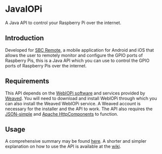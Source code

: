 # JavaIOPi
A Java API to control your Raspberry Pi over the internet.

## Introduction
Developed for [SBC Remote](https://github.com/M2MCircuits/sbcremote), a mobile application for Android and iOS that allows the user to remotely monitor and configure the GPIO ports of Raspberry Pis, this is a Java API which you can use to control the GPIO ports of Raspberry Pis over the internet. 

## Requirements
This API depends on the [WebIOPi software](http://webiopi.trouch.com) and services provided by [Weaved](https://weaved.com/). You will need to download and install WebIOPi through which you can also install the Weaved WebIOPi service. A Weaved account is necessary for the installer and the API to work. The API also requires the [JSON-simple](https://code.google.com/archive/p/json-simple/) and [Apache HttpComponents](https://hc.apache.org/) to function.

## Usage

A comprehensive summary may be found [here](https://siddhesh-singh.github.io/JavaIOPi/).
A shorter and simpler explanation on how to use the API is available at the [wiki](https://github.com/siddhesh-singh/JavaIOPi/wiki).
